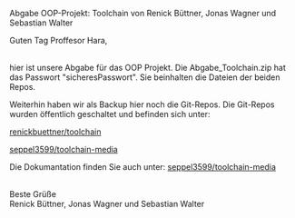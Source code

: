 Abgabe OOP-Projekt: Toolchain von Renick Büttner, Jonas Wagner und Sebastian Walter

Guten Tag Proffesor Hara,

\
hier ist unsere Abgabe für das OOP Projekt. Die Abgabe_Toolchain.zip hat das Passwort "sicheresPasswort".
Sie beinhalten die Dateien der beiden Repos. 

Weiterhin haben wir als Backup hier noch die Git-Repos.
Die Git-Repos wurden öffentlich geschaltet und befinden sich unter:

[renickbuettner/toolchain](https://github.com/renickbuettner/toolchain)

[seppel3599/toolchain-media](https://github.com/seppel3599/toolchain-media)


Die Dokumantation finden Sie auch unter: [seppel3599/toolchain-media](https://github.com/seppel3599/toolchain-media/blob/master/documentation.md)
  
\
Beste Grüße\
Renick Büttner, Jonas Wagner und Sebastian Walter
